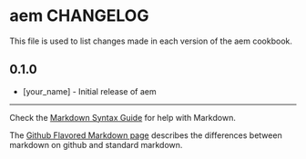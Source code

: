 aem CHANGELOG
=============

This file is used to list changes made in each version of the aem cookbook.

0.1.0
-----
- [your_name] - Initial release of aem

- - -
Check the [Markdown Syntax Guide](http://daringfireball.net/projects/markdown/syntax) for help with Markdown.

The [Github Flavored Markdown page](http://github.github.com/github-flavored-markdown/) describes the differences between markdown on github and standard markdown.
